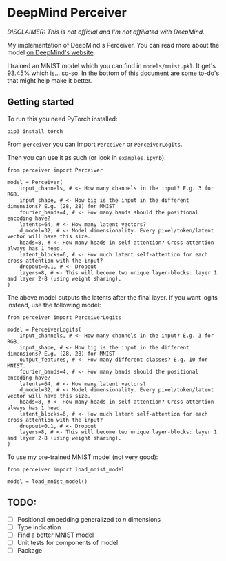 # DeepMind Perceiver

_DISCLAIMER: This is not official and I'm not affiliated with DeepMind._

My implementation of DeepMind's Perceiver. You can read more about the model [on DeepMind's website](https://deepmind.com/research/publications/Perceiver-General-Perception-with-Iterative-Attention).

I trained an MNIST model which you can find in `models/mnist.pkl`. It get's 93.45% which is... so-so. In the bottom of this document are some to-do's that might help make it better.

## Getting started

To run this you need PyTorch installed:

`pip3 install torch`

From `perceiver` you can import `Perceiver` or `PerceiverLogits`.

Then you can use it as such (or look in `examples.ipynb`):

```
from perceiver import Perceiver

model = Perceiver(
    input_channels, # <- How many channels in the input? E.g. 3 for RGB.
    input_shape, # <- How big is the input in the different dimensions? E.g. (28, 28) for MNIST
    fourier_bands=4, # <- How many bands should the positional encoding have?
    latents=64, # <- How many latent vectors?
    d_model=32, # <- Model dimensionality. Every pixel/token/latent vector will have this size.
    heads=8, # <- How many heads in self-attention? Cross-attention always has 1 head.
    latent_blocks=6, # <- How much latent self-attention for each cross attention with the input?
    dropout=0.1, # <- Dropout
    layers=8, # <- This will become two unique layer-blocks: layer 1 and layer 2-8 (using weight sharing).
)
```

The above model outputs the latents after the final layer. If you want logits instead, use the following model:

```
from perceiver import PerceiverLogits

model = PerceiverLogits(
    input_channels, # <- How many channels in the input? E.g. 3 for RGB.
    input_shape, # <- How big is the input in the different dimensions? E.g. (28, 28) for MNIST
    output_features, # <- How many different classes? E.g. 10 for MNIST.
    fourier_bands=4, # <- How many bands should the positional encoding have?
    latents=64, # <- How many latent vectors?
    d_model=32, # <- Model dimensionality. Every pixel/token/latent vector will have this size.
    heads=8, # <- How many heads in self-attention? Cross-attention always has 1 head.
    latent_blocks=6, # <- How much latent self-attention for each cross attention with the input?
    dropout=0.1, # <- Dropout
    layers=8, # <- This will become two unique layer-blocks: layer 1 and layer 2-8 (using weight sharing).
)
```

To use my pre-trained MNIST model (not very good):

```
from perceiver import load_mnist_model

model = load_mnist_model()
```

## TODO:

-   [ ] Positional embedding generalized to _n_ dimensions
-   [ ] Type indication
-   [ ] Find a better MNIST model
-   [ ] Unit tests for components of model
-   [ ] Package
